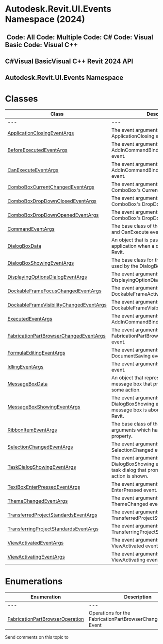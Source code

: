 # Autodesk.Revit.UI.Events Namespace (2024)

﻿
 Code: All Code: Multiple Code: C# Code: Visual Basic Code: Visual C++   
---  
C#Visual BasicVisual C++
Revit 2024 API  
---  
Autodesk.Revit.UI.Events Namespace  
---  
# Classes
| Class | Description |
| --- | --- |
| --- | --- | --- |
| [ApplicationClosingEventArgs](24e97531-4f9d-495f-a87e-3de452ab452c.md "ApplicationClosingEventArgs Class") | The event arguments used by the ApplicationClosing event. |
| [BeforeExecutedEventArgs](fa2b2985-1b98-420c-556a-3888b7929a5a.md "BeforeExecutedEventArgs Class") | The event arguments used by AddInCommandBinding's BeforeExecuted event. |
| [CanExecuteEventArgs](077b9ce9-f06b-8522-3967-746be8776f3a.md "CanExecuteEventArgs Class") | The event arguments used by AddInCommandBinding's CanExecute event. |
| [ComboBoxCurrentChangedEventArgs](682bcbf4-9367-5b9d-0fcf-1a57885f3e65.md "ComboBoxCurrentChangedEventArgs Class") | The event arguments used by ComboBox's CurrentChanged event. |
| [ComboBoxDropDownClosedEventArgs](e2bf5805-fb7c-5285-3c22-08534cfce159.md "ComboBoxDropDownClosedEventArgs Class") | The event arguments used by ComboBox's DropDownClosed event. |
| [ComboBoxDropDownOpenedEventArgs](2e97a182-2f96-bc29-ac2b-529f8938043c.md "ComboBoxDropDownOpenedEventArgs Class") | The event arguments used by ComboBox's DropDownOpened event. |
| [CommandEventArgs](c3d77fea-4752-aade-9e0b-95cc79461aa6.md "CommandEventArgs Class") | The base class of the command Executed and CanExecute event arguments. |
| [DialogBoxData](41f22b16-a68b-8c19-53f6-de079feb756c.md "DialogBoxData Class") | An object that is passed to your application when a dialog is displayed in Revit. |
| [DialogBoxShowingEventArgs](8b6b969f-45d2-5b90-ca6d-593348ddf8d4.md "DialogBoxShowingEventArgs Class") | The base class for the event arguments used by the DialogBoxShowing event. |
| [DisplayingOptionsDialogEventArgs](b803dfe4-f87c-ec59-a04c-89900c74bd10.md "DisplayingOptionsDialogEventArgs Class") | The event arguments used by DisplayingOptionDialog event. |
| [DockableFrameFocusChangedEventArgs](1aa44a28-c45d-d77b-ced8-3b5cd5e582f3.md "DockableFrameFocusChangedEventArgs Class") | The event arguments used by the DockableFrameActivatedChanged event. |
| [DockableFrameVisibilityChangedEventArgs](bc6bbc27-ed14-c79d-9e00-5c43b9cf978c.md "DockableFrameVisibilityChangedEventArgs Class") | The event arguments used by the DockableFrameVisibilityChanged event. |
| [ExecutedEventArgs](701d2fb4-1402-e2f7-6e09-d4cb955ee7da.md "ExecutedEventArgs Class") | The event arguments used by AddInCommandBinding's Executed event. |
| [FabricationPartBrowserChangedEventArgs](2af49738-a0c3-0e9b-f344-0f39d15dbd49.md "FabricationPartBrowserChangedEventArgs Class") | The event arguments used by the FabricationPartBrowserChangedEventArgs event. |
| [FormulaEditingEventArgs](67ae7e0e-00ff-4575-c39f-6b782e017f86.md "FormulaEditingEventArgs Class") | The event arguments used by the DocumentSaving event. |
| [IdlingEventArgs](92e2300b-b4b1-af35-221a-cfbeb22c8705.md "IdlingEventArgs Class") | The event arguments used by the Idling event. |
| [MessageBoxData](787ef878-c3be-555d-b91f-19089352c4dd.md "MessageBoxData Class") | An object that represents a simple message box that prompts the user for some action. |
| [MessageBoxShowingEventArgs](aa1b432c-e9b9-b528-aa3b-60514aaea2a3.md "MessageBoxShowingEventArgs Class") | The event arguments used by the DialogBoxShowing event when a Windows message box is about to be displayed in Revit. |
| [RibbonItemEventArgs](d20e0334-3b7a-35ed-bbcb-5e6807f46f84.md "RibbonItemEventArgs Class") | The base class of the RibbonItem event arguments which have UIApplication property. |
| [SelectionChangedEventArgs](8a744513-6de0-de55-c44c-bba00b949863.md "SelectionChangedEventArgs Class") | The event arguments used by the SelectionChanged event. |
| [TaskDialogShowingEventArgs](96cc0900-708b-5a2c-8d07-b2596ec20700.md "TaskDialogShowingEventArgs Class") | The event arguments used by the DialogBoxShowing event when a Revit task dialog that prompts the user for some action is shown. |
| [TextBoxEnterPressedEventArgs](1e00abfd-8c82-f8ab-4231-6dca5f85af77.md "TextBoxEnterPressedEventArgs Class") | The event arguments used by TextBox's EnterPressed event. |
| [ThemeChangedEventArgs](5525aa02-cbb1-145a-07ff-cccd62ef932d.md "ThemeChangedEventArgs Class") | The event arguments used by the ThemeChanged event. |
| [TransferredProjectStandardsEventArgs](e7e40805-bd07-4e96-ab10-0ed0fe6b3bfc.md "TransferredProjectStandardsEventArgs Class") | The event arguments used by the TransferredProjectStandards event. |
| [TransferringProjectStandardsEventArgs](ffc4e960-25e8-9edb-f660-d328c57e65d0.md "TransferringProjectStandardsEventArgs Class") | The event arguments used by the TransferringProjectStandards event. |
| [ViewActivatedEventArgs](3c54cedc-bdbd-fb2c-2250-cb7387a5c3d4.md "ViewActivatedEventArgs Class") | The event arguments used by the ViewActivated event. |
| [ViewActivatingEventArgs](3b279e84-422c-ddc4-44df-fa5498124b14.md "ViewActivatingEventArgs Class") | The event arguments used by the ViewActivating event. |

# Enumerations
| Enumeration | Description |
| --- | --- |
| --- | --- | --- |
| [FabricationPartBrowserOperation](2e6ebb20-ac7c-2e91-28f7-0e232a983cc8.md "FabricationPartBrowserOperation Enumeration") | Operations for the FabricationPartBrowserChangedEventArgs Event |

Send comments on this topic to 